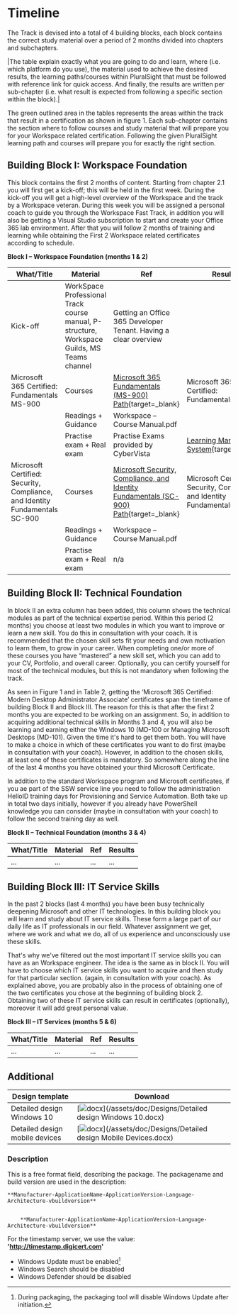 # Timeline

The Track is devised into a total of 4 building blocks, each block contains the correct study material over a period of 2 months divided into chapters and subchapters.

|The table explain exactly what you are going to do and learn, where (i.e. which platform do you use), the material used to achieve the desired results, the learning paths/courses within PluralSight that must be followed with reference link for quick access. And finally, the results are written per sub-chapter (i.e. what result is expected from following a specific section within the block).|

The green outlined area in the tables represents the areas within the track that result in a certification as shown in figure 1. Each sub-chapter contains the section where to follow courses and study material that will prepare you for your Workspace related certification. Following the given PluralSight learning path and courses will prepare you for exactly the right section.

## Building Block I: Workspace Foundation

This block contains the first 2 months of content. Starting from chapter 2.1 you will first get a kick-off; this will be held in the first week. During the kick-off you will get a high-level overview of the Workspace and the track by a Workspace veteran. During this week you will be assigned a personal coach to guide you through the Workspace Fast Track, in addition you will also be getting a Visual Studio subscription to start and create your Office 365 lab environment. After that you will follow 2 months of training and learning while obtaining the First 2 Workspace related certificates according to schedule.

**Block I – Workspace Foundation (months 1 & 2)**

|What/Title|Material|Ref|Results|
|----------|--------|---|-------|
|Kick-off |WorkSpace Professional Track course manual, P-structure, Workspace Guilds, MS Teams channel |Getting an Office 365 Developer Tenant. Having a clear overview |
|Microsoft 365 Certified: Fundamentals MS-900|Courses|[Microsoft 365 Fundamentals (MS-900) Path](https://app.pluralsight.com/paths/certificate/ms-900-microsoft-365-fundamentals){target=_blank}|Microsoft 365 Certified: Fundamentals|
||Readings + Guidance|Workspace – Course Manual.pdf||
||Practise exam + Real exam|Practise Exams provided by CyberVista|[Learning Management System](https://www.kaplanlearn.com/education/offeringdashboard/index/28244a6c84971f4665e804c4d36026fb){target=_blank}||
|Microsoft Certified: Security, Compliance, and Identity Fundamentals SC-900|Courses|[Microsoft Security, Compliance, and Identity Fundamentals (SC-900) Path](https://app.pluralsight.com/paths/certificate/microsoft-security-compliance-and-identity-fundamentals-sc-900){target=_blank}|Microsoft Certified: Security, Compliance, and Identity Fundamentals|
||Readings + Guidance|Workspace – Course Manual.pdf||
||Practise exam + Real exam|n/a||



## Building Block II: Technical Foundation

In block II an extra column has been added, this column shows the technical modules as part of the technical expertise period. Within this period (2 months) you choose at least two modules in which you want to improve or learn a new skill. You do this in consultation with your coach. It is recommended that the chosen skill sets fit your needs and own motivation to learn them, to grow in your career. When completing one/or more of these courses you have “mastered” a new skill set, which you can add to your CV, Portfolio, and overall career. Optionally, you can certify yourself for most of the technical modules, but this is not mandatory when following the track.

As seen in Figure 1 and in Table 2, getting the ‘Microsoft 365 Certified: Modern Desktop Administrator Associate’ certificates span the timeframe of building Block II and Block III. The reason for this is that after the first 2 months you are expected to be working on an assignment. So, in addition to acquiring additional technical skills in Months 3 and 4, you will also be learning and earning either the Windows 10 (MD-100 or Managing Microsoft Desktops (MD-101). Given the time it's hard to get them both. You will have to make a choice in which of these certificates you want to do first (maybe in consultation with your coach). However, in addition to the chosen skills, at least one of these certificates is mandatory. So somewhere along the line of the last 4 months you have obtained your third Microsoft Certificate.

In addition to the standard Workspace program and Microsoft certificates, if you ae part of the SSW service line you need to follow the administration HelloID training days for Provisioning and Service Automation. Both take up in total two days initially, however if you already have PowerShell knowledge you can consider (maybe in consultation with your coach) to follow the second training day as well.

**Block II – Technical Foundation (months 3 & 4)**

|What/Title|Material|Ref|Results|
|----------|--------|---|-------|
|...|...|...|...|


## Building Block III: IT Service Skills
In the past 2 blocks (last 4 months) you have been busy technically deepening Microsoft and other IT technologies. In this building block you will learn and study about IT service skills. These form a large part of our daily life as IT professionals in our field. Whatever assignment we get, where we work and what we do, all of us experience and unconsciously use these skills.

That's why we've filtered out the most important IT service skills you can have as an Workspace engineer. The idea is the same as in block II. You will have to choose which IT service skills you want to acquire and then study for that particular section. (again, in consultation with your coach). As explained above, you are probably also in the process of obtaining one of the two certificates you chose at the beginning of building block 2. Obtaining two of these IT service skills can result in certificates (optionally), moreover it will add great personal value.

**Block III –  IT Services (months 5 & 6)**

|What/Title|Material|Ref|Results|
|----------|--------|---|-------|
|...|...|...|...|


## Additional

|Design template                |Download                                                                            |
|-------------------------------|------------------------------------------------------------------------------------|
|Detailed design Windows 10     |[![docx](/assets/img/winword.png)](/assets/doc/Designs/Detailed design Windows 10.docx)    |
|Detailed design mobile devices |[![docx](/assets/img/winword.png)](/assets/doc/Designs/Detailed design Mobile Devices.docx)|




### Description

This is a free format field, describing the package. The packagename and build version are used in the description:

    **Manufacturer-ApplicationName-ApplicationVersion-Language-Architecture-vbuildversion**


        **Manufacturer-ApplicationName-ApplicationVersion-Language-Architecture-vbuildversion**

For the timestamp server, we use the value: **'http://timestamp.digicert.com'**

* Windows Update must be enabled[^1]
* Windows Search should be disabled
* Windows Defender should be disabled

[^1]: During packaging, the packaging tool will disable Windows Update after initiation.